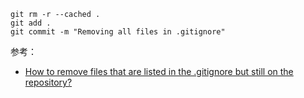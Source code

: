```
git rm -r --cached .
git add .
git commit -m "Removing all files in .gitignore"
```

参考：

- [How to remove files that are listed in the .gitignore but still on the repository?](https://stackoverflow.com/questions/13541615/how-to-remove-files-that-are-listed-in-the-gitignore-but-still-on-the-repositor)
